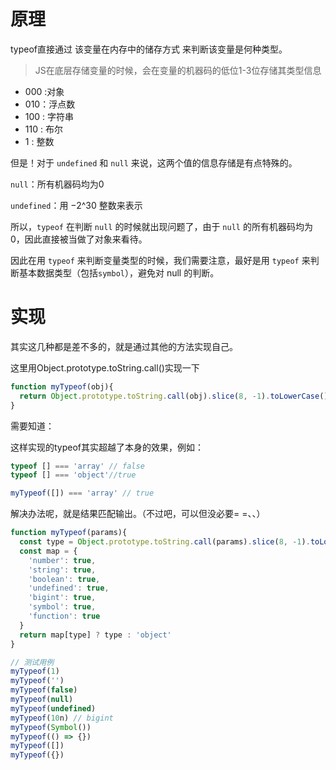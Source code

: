 # 原理

typeof直接通过  该变量在内存中的储存方式  来判断该变量是何种类型。



> JS在底层存储变量的时候，会在变量的机器码的低位1-3位存储其类型信息
- 000 :对象
- 010：浮点数
- 100 : 字符串
- 110 : 布尔
- 1 : 整数



但是！对于 `undefined` 和 `null` 来说，这两个值的信息存储是有点特殊的。

`null`：所有机器码均为0

`undefined`：用 −2^30 整数来表示

所以，`typeof` 在判断 `null` 的时候就出现问题了，由于 `null` 的所有机器码均为0，因此直接被当做了对象来看待。

因此在用 `typeof` 来判断变量类型的时候，我们需要注意，最好是用 `typeof` 来判断基本数据类型（包括`symbol`），避免对 null 的判断。





# 实现

其实这几种都是差不多的，就是通过其他的方法实现自己。

这里用Object.prototype.toString.call()实现一下

```JavaScript
function myTypeof(obj){
  return Object.prototype.toString.call(obj).slice(8, -1).toLowerCase()
}
```




需要知道：

这样实现的typeof其实超越了本身的效果，例如：

```JavaScript
typeof [] === 'array' // false
typeof [] === 'object'//true

myTypeof([]) === 'array' // true

```





解决办法呢，就是结果匹配输出。（不过吧，可以但没必要= =、、）

```JavaScript
function myTypeof(params){
  const type = Object.prototype.toString.call(params).slice(8, -1).toLowerCase()
  const map = {
    'number': true,
    'string': true,
    'boolean': true,
    'undefined': true,
    'bigint': true,
    'symbol': true,
    'function': true
  }
  return map[type] ? type : 'object'
}

// 测试用例
myTypeof(1)
myTypeof('')
myTypeof(false)
myTypeof(null)
myTypeof(undefined)
myTypeof(10n) // bigint
myTypeof(Symbol())
myTypeof(() => {})
myTypeof([])
myTypeof({})

```

